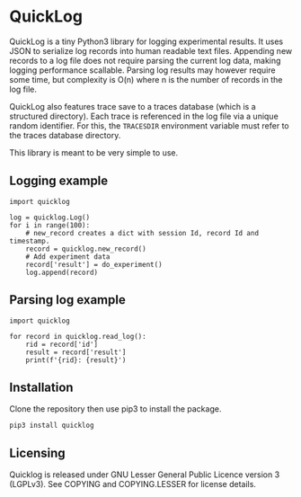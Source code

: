 # QuickLog

QuickLog is a tiny Python3 library for logging experimental results. It uses JSON to serialize log records into human readable text files. Appending new records to a log file does not require parsing the current log data, making logging performance scallable. Parsing log results may however require some time, but complexity is O(n) where n is the number of records in the log file.

QuickLog also features trace save to a traces database (which is a structured directory). Each trace is referenced in the log file via a unique random identifier. For this, the `TRACESDIR` environment variable must refer to the traces database directory.

This library is meant to be very simple to use.

## Logging example

    import quicklog

    log = quicklog.Log()
    for i in range(100):
        # new_record creates a dict with session Id, record Id and timestamp.
        record = quicklog.new_record()
        # Add experiment data
        record['result'] = do_experiment()
        log.append(record)

## Parsing log example

    import quicklog

    for record in quicklog.read_log():
        rid = record['id']
        result = record['result']
        print(f'{rid}: {result}')

## Installation

Clone the repository then use pip3 to install the package.

    pip3 install quicklog

## Licensing

Quicklog is released under GNU Lesser General Public Licence version 3 (LGPLv3).
See COPYING and COPYING.LESSER for license details.


